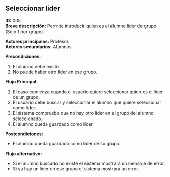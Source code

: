 ## Seleccionar lider

**ID:** 005.  
**Breve descripción:** Permite introducir quien es el alumno lider de grupo (Solo 1 por grupo).

**Actores principales:** Profesor.  
**Actores secundarios:** Alumnos.

**Precondiciones:**

1. El alumno debe existir.
2. No puede haber otro lider en ese grupo.

**Flujo Principal:**

1. El caso comienza cuando el usuario quiere seleccionar quien es el lider de un grupo.
2. El usuario debe buscar y seleccionar el alumno que quiere seleccionar como lider.
3. El sistema comprueba que no hay otro lider en el grupo del alumno seleccionado.
4. El alumno queda guardado como lider.

**Postcondiciones:**

* El alumno queda guardado como lider de su grupo.

**Flujo alternativo:**

* Si el alumno buscado no existe el sistema mostrará un mensaje de error.
* Si ya hay un lider en ese grupo el sistema mostrará un error.
